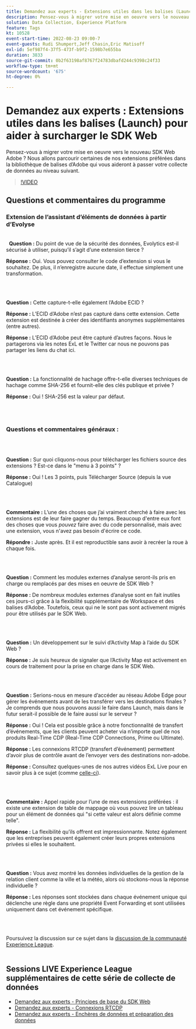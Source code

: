 ```yaml
---
title: Demandez aux experts - Extensions utiles dans les balises (Launch) pour aider à surcharger le SDK Web
description: Pensez-vous à migrer votre mise en oeuvre vers le nouveau SDK Web Adobe ?  Nous allons parcourir certaines de nos extensions préférées dans la bibliothèque de balises d’Adobe qui vous aideront à passer votre collecte de données au niveau suivant.
solution: Data Collection, Experience Platform
feature: Tags
kt: 10528
event-start-time: 2022-08-23 09:00-7
event-guests: Rudi Shumpert,Jeff Chasin,Eric Matisoff
exl-id: 5ef987f4-37f5-473f-b9f2-1598b7e655ba
duration: 3833
source-git-commit: 0b2f63198af8767f24783dbafd244c9398c24f33
workflow-type: tm+mt
source-wordcount: '675'
ht-degree: 0%

---
```


# Demandez aux experts : Extensions utiles dans les balises (Launch) pour aider à surcharger le SDK Web

Pensez-vous à migrer votre mise en oeuvre vers le nouveau SDK Web Adobe ?  Nous allons parcourir certaines de nos extensions préférées dans la bibliothèque de balises d’Adobe qui vous aideront à passer votre collecte de données au niveau suivant.

>[!VIDEO](https://video.tv.adobe.com/v/346610/?quality=12&learn=on)

## Questions et commentaires du programme

### Extension de l’assistant d’éléments de données à partir d’Evolyse

<br> 
**Question :** Du point de vue de la sécurité des données, Evolytics est-il sécurisé à utiliser, puisqu’il s’agit d’une extension tierce ?

**Réponse :** Oui. Vous pouvez consulter le code d’extension si vous le souhaitez. De plus, il n’enregistre aucune date, il effectue simplement une transformation.

<br> 

**Question :** Cette capture-t-elle également l’Adobe ECID ?

**Réponse :** L’ECID d’Adobe n’est pas capturé dans cette extension. Cette extension est destinée à créer des identifiants anonymes supplémentaires (entre autres).

**Réponse :** L’ECID d’Adobe peut être capturé d’autres façons. Nous le partagerons via les notes ExL et le Twitter car nous ne pouvons pas partager les liens du chat ici.

<br> 

**Question :** La fonctionnalité de hachage offre-t-elle diverses techniques de hachage comme SHA-256 et fournit-elle des clés publique et privée ?

**Réponse :** Oui ! SHA-256 est la valeur par défaut.

<br> 

### Questions et commentaires généraux :

<br> 

**Question :** Sur quoi cliquons-nous pour télécharger les fichiers source des extensions ? Est-ce dans le &quot;menu à 3 points&quot; ?

**Réponse :** Oui ! Les 3 points, puis Télécharger Source (depuis la vue Catalogue)

<br> 

**Commentaire :** L’une des choses que j’ai vraiment cherché à faire avec les extensions est de leur faire gagner du temps. Beaucoup d&#39;entre eux font des choses que vous *pouvez* faire avec du code personnalisé, mais avec une extension, vous n&#39;avez pas besoin d&#39;écrire ce code.

**Répondre :** Juste après. Et il est reproductible sans avoir à recréer la roue à chaque fois.

<br> 

**Question :** Comment les modules externes d’analyse seront-ils pris en charge ou remplacés par des mises en oeuvre de SDK Web ?

**Réponse :** De nombreux modules externes d’analyse sont en fait inutiles ces jours-ci grâce à la flexibilité supplémentaire de Workspace et des balises d’Adobe. Toutefois, ceux qui ne le sont pas sont activement migrés pour être utilisés par le SDK Web.

<br> 

**Question :** Un développement sur le suivi d’Activity Map à l’aide du SDK Web ?

**Réponse :** Je suis heureux de signaler que l’Activity Map est activement en cours de traitement pour la prise en charge dans le SDK Web.

<br> 

**Question :** Serions-nous en mesure d’accéder au réseau Adobe Edge pour gérer les événements avant de les transférer vers les destinations finales ? Je comprends que nous pouvons aussi le faire dans Launch, mais dans le futur serait-il possible de le faire aussi sur le serveur ?

**Réponse :** Oui ! Cela est possible grâce à notre fonctionnalité de transfert d’événements, que les clients peuvent acheter via n’importe quel de nos produits Real-Time CDP (Real-Time CDP Connections, Prime ou Ultimate).

**Réponse :** Les connexions RTCDP (transfert d’événement) permettent d’avoir plus de contrôle avant de l’envoyer vers des destinations non-adobe.

**Réponse :** Consultez quelques-unes de nos autres vidéos ExL Live pour en savoir plus à ce sujet (comme [celle-ci](exl-live-episode-06-23-22.md)).

<br> 

**Commentaire :** Appel rapide pour l’une de mes extensions préférées : il existe une extension de table de mappage où vous pouvez lire un tableau pour un élément de données qui &quot;si cette valeur est alors définie comme telle&quot;.

**Réponse :** La flexibilité qu’ils offrent est impressionnante. Notez également que les entreprises peuvent également créer leurs propres extensions privées si elles le souhaitent.

<br> 

**Question :** Vous avez montré les données individuelles de la gestion de la relation client comme la ville et la météo, alors où stockons-nous la réponse individuelle ?

**Réponse :** Les réponses sont stockées dans chaque événement unique qui déclenche une règle dans une propriété Event Forwarding et sont utilisées uniquement dans cet événement spécifique.

<br> 

Poursuivez la discussion sur ce sujet dans la [discussion de la communauté Experience League](https://experienceleaguecommunities.adobe.com/t5/adobe-experience-platform/experience-league-live-post-session-discussion-useful-extensions/m-p/542620?profile.language=fr#M240).
<br> 

## Sessions LIVE Experience League supplémentaires de cette série de collecte de données

* [Demandez aux experts - Principes de base du SDK Web](exl-live-episode-05-26-22.md)
* [Demandez aux experts - Connexions RTCDP](exl-live-episode-06-23-22.md)
* [Demandez aux experts - Enchères de données et préparation des données](exl-live-episode-07-21-22.md)

